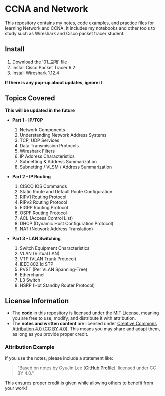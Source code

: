 # CCNA and Network

This repository contains my notes, code examples, and practice files for learning Network and CCNA. It includes my notebooks and other tools to study such as Wireshark and Cisco packet tracer student.

## Install

1. Download the '01_교제' file
2. Install Cisco Pocket Tracer 6.2 
3. Install Wireshark 1.12.4 

**If there is any pop-up about updates, ignore it**

## Topics Covered

**This will be updated in the future**

- **Part 1 - IP/TCP**
  1. Network Components
  2. Understanding Network Address Systems
  3. TCP, UDP Services
  4. Data Transmission Protocols
  5. Wireshark Filters
  6. IP Address Characteristics
  7. Subnetting & Address Summarization
  8. Subnetting / VLSM / Address Summarization

- **Part 2 - IP Routing**
  1. CISCO IOS Commands
  2. Static Route and Default Route Configuration
  3. RIPv1 Routing Protocol
  4. RIPv2 Routing Protocol
  5. EIGRP Routing Protocol
  6. OSPF Routing Protocol
  7. ACL (Access Control List)
  8. DHCP (Dynamic Host Configuration Protocol)
  9. NAT (Network Address Translation)

- **Part 3 - LAN Switching**
  1. Switch Equipment Characteristics
  2. VLAN (Virtual LAN)
  3. VTP (VLAN Trunk Protocol)
  4. IEEE 802.1d STP
  5. PVST (Per VLAN Spanning-Tree)
  6. Etherchanel
  7. L3 Switch
  8. HSRP (Hot Standby Router Protocol)

## License Information

- The **code** in this repository is licensed under the [MIT License](LICENSE), meaning you are free to use, modify, and distribute it with attribution.
- The **notes and written content** are licensed under [Creative Commons Attribution 4.0 (CC BY 4.0)](https://creativecommons.org/licenses/by/4.0/). This means you may share and adapt them, as long as you provide proper credit.

### Attribution Example

If you use the notes, please include a statement like:

> "Based on notes by GyuJin Lee ([GitHub Profile](https://github.com/JinLeeGG)), licensed under CC BY 4.0."

This ensures proper credit is given while allowing others to benefit from your work!
